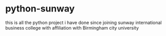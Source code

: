 # python-sunway
this is all the python project i have done since joining sunway international business college with affiliation with Birmingham city university
